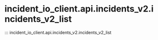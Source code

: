 # incident_io_client.api.incidents_v2.incidents_v2_list

::: incident_io_client.api.incidents_v2.incidents_v2_list